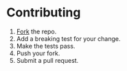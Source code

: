 # Contributing

1. [Fork][] the repo.
2. Add a breaking test for your change.
3. Make the tests pass.
4. Push your fork.
5. Submit a pull request.

[fork]: https://github.com/tfausak/hop/fork
